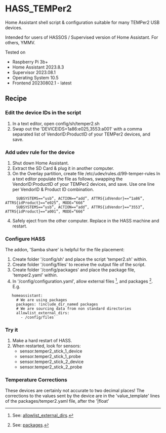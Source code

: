 # HASS_TEMPer2
Home Assistant shell script & configuration suitable for many TEMPer2 USB devices.

Intended for users of HASSOS / Supervised version of Home Assistant. For others, YMMV.

Tested on 
  - Raspberry Pi 3b+
  - Home Assistant 2023.8.3
  - Supervisor 2023.08.1
  - Operating System 10.5
  - Frontend 20230802.1 - latest

## Recipe
### Edit the device IDs in the script
1. In a text editor, open config/sh/temper2.sh
2. Swap out the 'DEVICEIDS=1a86:e025,3553:a001' with a comma separated list of VendorID:ProductID of your TEMPer2 devices, and save.

### Add udev rule for the device
1. Shut down Home Assistant.
2. Extract the SD Card & plug it in another computer.
3. On the Overlay partition, create file /etc/udev/rules.d/99-temper-rules
   In a text editor populate the file as follows, swapping the VendorID:ProductID of your TEMPer2 devices, and save. Use one line per VendorID & Product ID combination.
```
     SUBSYSTEMS==“usb”, ACTION==“add”, ATTRS{idVendor}==“1a86”, ATTRS{idProduct}==“e025”, MODE=“666”
     SUBSYSTEMS==“usb”, ACTION==“add”, ATTRS{idVendor}==“3553”, ATTRS{idProduct}==“a001”, MODE=“666”
```
4. Safely eject from the other computer. Replace in the HASS machine and restart.

### Configure HASS
The addon, 'Samba share' is helpful for the file placement:
1. Create folder '/config/sh' and place the script 'temper2.sh' within.
2. Create folder '/config/files' to receive the output file of the script.
3. Create folder '/config/packages' and place the package file, 'temper2.yaml' within.
4. In '/config/configuration.yaml', allow external files [^1], and packages [^2]. E.g.
```
   homeassistant:
     # We are using packages
     packages: !include_dir_named packages
     # We are sourcing data from non standard directories
     allowlist_external_dirs:
       - /config/files`
```

### Try it
1. Make a hard restart of HASS.
2. When restarted, look for sensors:
   - sensor.temper2_stick_1_device
   - sensor.temper2_stick_1_probe
   - sensor.temper2_stick_2_device
   - sensor.temper2_stick_2_probe

### Temperature Corrections
These devices are certainly not accurate to two decimal places! The corrections to the values sent by the device are in the 'value_template' lines of the packages/temper2.yaml file, after the '|float'

[^1]: See: [allowlist_external_dirs](https://www.home-assistant.io/docs/configuration/basic/). 
[^2]: See: [packages](https://www.home-assistant.io/docs/configuration/packages/).

